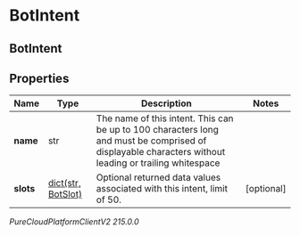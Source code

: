 # BotIntent

## BotIntent

## Properties

|Name | Type | Description | Notes|
|------------ | ------------- | ------------- | -------------|
| **name** | str | The name of this intent.  This can be up to 100 characters long and must be comprised of displayable characters without leading or trailing whitespace | |
| **slots** | [dict(str, BotSlot)](BotSlot) | Optional returned data values associated with this intent, limit of 50. | [optional] |



_PureCloudPlatformClientV2 215.0.0_

